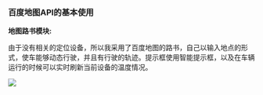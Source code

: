 ### 百度地图API的基本使用

**地图路书模块:**

由于没有相关的定位设备，所以我采用了百度地图的路书，自己以输入地点的形式，使车能够动态行驶，并且有行驶的轨迹。提示框使用智能提示框，以及在车辆运行的时候可以实时刷新当前设备的温度情况。

![](https://img-blog.csdnimg.cn/20191109001138998.png?x-oss-process=image/watermark,type_ZmFuZ3poZW5naGVpdGk,shadow_10,text_aHR0cHM6Ly9ibG9nLmNzZG4ubmV0L1pRRDY2Ng==,size_16,color_FFFFFF,t_70)